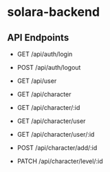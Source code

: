 # solara-backend

## API Endpoints
- GET /api/auth/login
- POST /api/auth/logout  
  
- GET /api/user  
  
- GET /api/character
- GET /api/character/:id
- GET /api/character/user
- GET /api/character/user/:id
- POST /api/character/add/:id
- PATCH /api/character/level/:id
